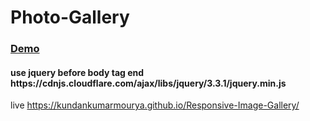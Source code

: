 # Photo-Gallery


<h3><a href="https://codepen.io/kundankumarmourya/pen/pqwGzo" target="_blank"> Demo </a></h3>  

<h4>use jquery before body tag end https://cdnjs.cloudflare.com/ajax/libs/jquery/3.3.1/jquery.min.js</h4>

live https://kundankumarmourya.github.io/Responsive-Image-Gallery/
